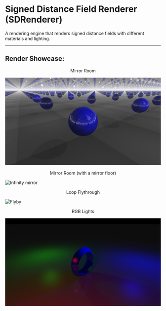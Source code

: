 # Signed Distance Field Renderer (SDRenderer)

A rendering engine that renders signed distance fields with different materials and lighting.

---

## Render Showcase:

<p align="center">Mirror Room</p>

![Mirror room](demos/mirror_room.png)

<p align="center">Mirror Room (with a mirror floor)</p>

![Infinity mirror](demos/infinity_mirror.png)

<p align="center">Loop Flythrough</p>

![Flyby](demos/flyby.gif)

<p align="center">RGB Lights</p>

![Spinny still](demos/spinny_still.png)